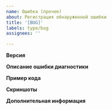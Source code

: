 ```yaml
---
name: Ошибка (прочее)
about: Регистрация обнаруженной ошибки
title: '[BUG]'
labels: type/bug
assignees: ''

---
```


**Версия**
<!-- Версия BSLLS либо плагина, который использует BSLLS -->

**Описание ошибки диагностики**
<!-- Описание ошибки, замечания -->

**Пример кода**
<!-- Пример кода (в блоке code или прикрепленный файл), на котором ошибка воспроизводится -->

**Скриншоты**
<!-- Скриншоты с подтверждением -->

**Дополнительная информация**
<!-- Любая дополнительная информация, которая поможет в расследовании проблемы -->
